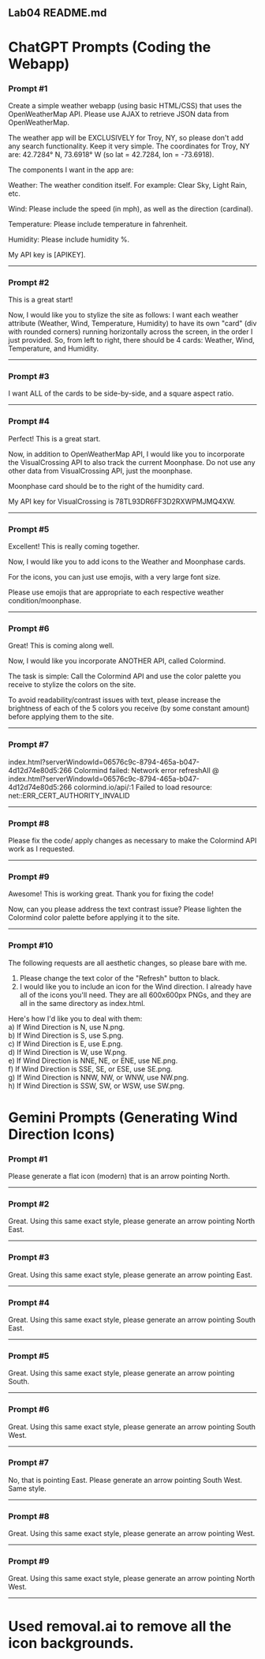 Lab04 README.md
---------------
# ChatGPT Prompts (Coding the Webapp)

### Prompt #1
Create a simple weather webapp (using basic HTML/CSS) that uses the OpenWeatherMap API. 
Please use AJAX to retrieve JSON data from OpenWeatherMap. 

The weather app will be EXCLUSIVELY for Troy, NY, so please don't add any search functionality. Keep it very simple.
The coordinates for Troy, NY are: 42.7284° N, 73.6918° W (so lat = 42.7284, lon = -73.6918).

The components I want in the app are:

Weather: The weather condition itself. For example: Clear Sky, Light Rain, etc.

Wind: Please include the speed (in mph), as well as the direction (cardinal).

Temperature: Please include temperature in fahrenheit.

Humidity: Please include humidity %.

My API key is [APIKEY].
___
### Prompt #2
This is a great start!

Now, I would like you to stylize the site as follows:
I want each weather attribute (Weather, Wind, Temperature, Humidity) to have its own "card" (div with rounded corners) running horizontally across the screen, in the order I just provided. So, from left to right, there should be 4 cards: Weather, Wind, Temperature, and Humidity.
___
### Prompt #3
I want ALL of the cards to be side-by-side, and a square aspect ratio.
___
### Prompt #4
Perfect! This is a great start.

Now, in addition to OpenWeatherMap API, I would like you to incorporate
the VisualCrossing API to also track the current Moonphase. Do not use any other data from VisualCrossing API, just the moonphase. 

Moonphase card should be to the right of the humidity card.

My API key for VisualCrossing is 78TL93DR6FF3D2RXWPMJMQ4XW.

___
### Prompt #5
Excellent! This is really coming together.

Now, I would like you to add icons to the Weather and Moonphase cards.

For the icons, you can just use emojis, with a very large font size.

Please use emojis that are appropriate to each respective weather condition/moonphase.

___
### Prompt #6
Great! This is coming along well.

Now, I would like you incorporate ANOTHER API, called Colormind.

The task is simple: Call the Colormind API and use the color palette you receive to stylize the colors on the site.

To avoid readability/contrast issues with text, please increase the brightness of each of the 5 colors you receive (by some constant amount) before applying them to the site.
___
### Prompt #7
index.html?serverWindowId=06576c9c-8794-465a-b047-4d12d74e80d5:266 Colormind failed: Network error
refreshAll @ index.html?serverWindowId=06576c9c-8794-465a-b047-4d12d74e80d5:266
colormind.io/api/:1  Failed to load resource: net::ERR_CERT_AUTHORITY_INVALID
___
### Prompt #8
Please fix the code/ apply changes as necessary to make the Colormind API work as I requested.
___
### Prompt #9
Awesome! This is working great. Thank you for fixing the code!

Now, can you please address the text contrast issue? Please lighten the Colormind color palette before applying it to the site.
___
### Prompt #10
The following requests are all aesthetic changes, so please bare with me.
1) Please change the text color of the "Refresh" button to black.
2) I would like you to include an icon for the Wind direction. I already have all of the icons you'll need. They are all 600x600px PNGs, and they are all in the same directory as index.html.

Here's how I'd like you to deal with them: \
a) If Wind Direction is N, use N.png. \
b) If Wind Direction is S, use S.png. \
c) If Wind Direction is E, use E.png. \
d) If Wind Direction is W, use W.png. \
e) If Wind Direction is NNE, NE, or ENE, use NE.png. \
f) If Wind Direction is SSE, SE, or ESE, use SE.png. \
g) If Wind Direction is NNW, NW, or WNW, use NW.png. \
h) If Wind Direction is SSW, SW, or WSW, use SW.png.

# Gemini Prompts (Generating Wind Direction Icons)
### Prompt #1
Please generate a flat icon (modern) that is an arrow pointing North.
___
### Prompt #2
Great. Using this same exact style, please generate an arrow pointing North East.
___
### Prompt #3
Great. Using this same exact style, please generate an arrow pointing East.
___
### Prompt #4
Great. Using this same exact style, please generate an arrow pointing South East.
___
### Prompt #5
Great. Using this same exact style, please generate an arrow pointing South.
___
### Prompt #6
Great. Using this same exact style, please generate an arrow pointing South West.
___
### Prompt #7
No, that is pointing East. Please generate an arrow pointing South West. Same style.
___
### Prompt #8
Great. Using this same exact style, please generate an arrow pointing West.
___
### Prompt #9
Great. Using this same exact style, please generate an arrow pointing North West.
___
# Used removal.ai to remove all the icon backgrounds.